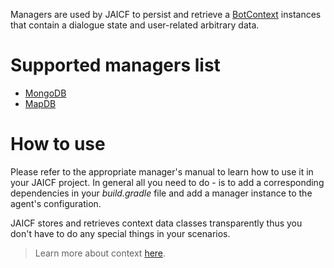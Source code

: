 Managers are used by JAICF to persist and retrieve a [BotContext](https://github.com/just-ai/jaicf-kotlin/blob/master/core/src/main/kotlin/com/justai/jaicf/context/BotContext.kt) instances that contain a dialogue state and user-related arbitrary data.

# Supported managers list

* [MongoDB](https://github.com/just-ai/jaicf-kotlin/tree/master/managers/mongo)
* [MapDB](https://github.com/just-ai/jaicf-kotlin/tree/master/managers/mapdb)

# How to use

Please refer to the appropriate manager's manual to learn how to use it in your JAICF project.
In general all you need to do - is to add a corresponding dependencies in your _build.gradle_ file and add a manager instance to the agent's configuration.

JAICF stores and retrieves context data classes transparently thus you don't have to do any special things in your scenarios.

> Learn more about context [here](https://github.com/just-ai/jaicf-kotlin/wiki/context).